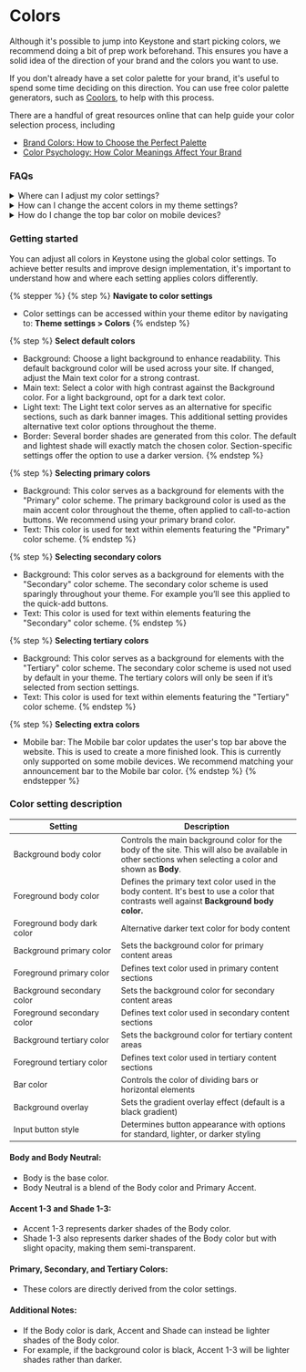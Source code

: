 # Colors

Although it's possible to jump into Keystone and start picking colors, we recommend doing a bit of prep work beforehand. This ensures you have a solid idea of the direction of your brand and the colors you want to use.

If you don't already have a set color palette for your brand, it's useful to spend some time deciding on this direction. You can use free color palette generators, such as [Coolors](https://coolors.co/generate), to help with this process.

There are a handful of great resources online that can help guide your color selection process, including

* [Brand Colors: How to Choose the Perfect Palette](https://looka.com/blog/brand-colors/)
* [Color Psychology: How Color Meanings Affect Your Brand](https://www.oberlo.com/blog/color-psychology-color-meanings)



### FAQs

<details>

<summary>Where can I adjust my color settings?</summary>

1. **Navigate to Theme settings > Colors** - Open your theme by clicking **Customize**
2. Click the **gear icon** (⚙️) in the top-left corner to open **Theme Settings**
3. Scroll down and select **Colors**
4. Modify your color settings (palette, accents, text colors, etc.) as needed
5. Click **Save** to apply your changes

<figure><img src="../../.gitbook/assets/image (2).png" alt=""><figcaption></figcaption></figure>

</details>

<details>

<summary>How can I change the accent colors in my theme settings?</summary>



</details>

<details>

<summary>How do I change the top bar color on mobile devices?</summary>

Update the Mobile bar to change top bar above the website. This is used to create a more finished look. This is currently only supported on some mobile devices. We recommend matching your announcement bar to the Mobile bar color.



<div data-full-width="true"><figure><img src="https://downloads.intercomcdn.com/i/o/1198958900/ccc7f1701938dd7bd6459ecf/shotsnapp-1666801448_626.png?expires=1744398000&#x26;signature=8b6db350fd25f73c4ef8f01b263186ae454c4987bfc6abd25297717fdff45112&#x26;req=dSEuHsB7lYhfWfMW1HO4zUTPeXYqhlRs6OyH1QnljCwSCKS61%2BdJQFEQkj3P%0AAtEp6wWtGLHIt4kkrOA%3D%0A" alt=""><figcaption></figcaption></figure></div>

</details>



### Getting started <a href="#h_7a0d84a38a" id="h_7a0d84a38a"></a>

You can adjust all colors in Keystone using the global color settings. To achieve better results and improve design implementation, it's important to understand how and where each setting applies colors differently.

{% stepper %}
{% step %}
**Navigate to color settings**

* Color settings can be accessed within your theme editor by navigating to: **Theme settings > Colors**
{% endstep %}

{% step %}
**Select default colors**

* Background: Choose a light background to enhance readability. This default background color will be used across your site. If changed, adjust the Main text color for a strong contrast.
* Main text: Select a color with high contrast against the Background color. For a light background, opt for a dark text color.
* Light text: The Light text color serves as an alternative for specific sections, such as dark banner images. This additional setting provides alternative text color options throughout the theme.
* Border: Several border shades are generated from this color. The default and lightest shade will exactly match the chosen color. Section-specific settings offer the option to use a darker version.
{% endstep %}

{% step %}
**Selecting primary colors**

* Background: This color serves as a background for elements with the "Primary" color scheme. The primary background color is used as the main accent color throughout the theme, often applied to call-to-action buttons. We recommend using your primary brand color.
* Text: This color is used for text within elements featuring the "Primary" color scheme.
{% endstep %}

{% step %}
**Selecting secondary colors**

* Background: This color serves as a background for elements with the "Secondary" color scheme. The secondary color scheme is used sparingly throughout your theme. For example you’ll see this applied to the quick-add buttons.
* Text: This color is used for text within elements featuring the "Secondary" color scheme.
{% endstep %}

{% step %}
**Selecting tertiary colors**

* Background: This color serves as a background for elements with the "Tertiary" color scheme. The secondary color scheme is used not used by default in your theme. The tertiary colors will only be seen if it’s selected from section settings.
* Text: This color is used for text within elements featuring the "Tertiary" color scheme.
{% endstep %}

{% step %}
**Selecting extra colors**

* Mobile bar: The Mobile bar color updates the user's top bar above the website. This is used to create a more finished look. This is currently only supported on some mobile devices. We recommend matching your announcement bar to the Mobile bar color.
{% endstep %}
{% endstepper %}



### Color setting description

<table><thead><tr><th width="174.83984375">Setting</th><th>Description</th></tr></thead><tbody><tr><td>Background body color</td><td>Controls the main background color for the body of the site. This will also be available in other sections when selecting a color and shown as <strong>Body</strong>.</td></tr><tr><td>Foreground body color</td><td>Defines the primary text color used in the body content. It's best to use a color that contrasts well against <strong>Background body color.</strong></td></tr><tr><td>Foreground body dark color</td><td>Alternative darker text color for body content</td></tr><tr><td>Background primary color</td><td>Sets the background color for primary content areas</td></tr><tr><td>Foreground primary color</td><td>Defines text color used in primary content sections</td></tr><tr><td>Background secondary color</td><td>Sets the background color for secondary content areas</td></tr><tr><td>Foreground secondary color</td><td>Defines text color used in secondary content sections</td></tr><tr><td>Background tertiary color</td><td>Sets the background color for tertiary content areas</td></tr><tr><td>Foreground tertiary color</td><td>Defines text color used in tertiary content sections</td></tr><tr><td>Bar color</td><td>Controls the color of dividing bars or horizontal elements</td></tr><tr><td>Background overlay</td><td>Sets the gradient overlay effect (default is a black gradient)</td></tr><tr><td>Input button style</td><td>Determines button appearance with options for standard, lighter, or darker styling</td></tr></tbody></table>

#### Body and Body Neutral:

* Body is the base color.
* Body Neutral is a blend of the Body color and Primary Accent.

#### Accent 1-3 and Shade 1-3:

* Accent 1-3 represents darker shades of the Body color.
* Shade 1-3 also represents darker shades of the Body color but with slight opacity, making them semi-transparent.

#### Primary, Secondary, and Tertiary Colors:

* These colors are directly derived from the color settings.

#### Additional Notes:

* If the Body color is dark, Accent and Shade can instead be lighter shades of the Body color.
* For example, if the background color is black, Accent 1-3 will be lighter shades rather than darker.
